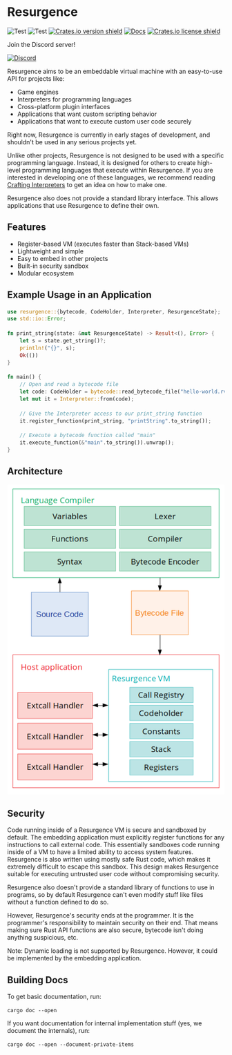 # Resurgence
![Test](https://github.com/StandingPadAnimations/Resurgence/workflows/Rust/badge.svg?branch=main)
![Test](https://github.com/StandingPadAnimations/Resurgence/workflows/DevSkim/badge.svg?branch=main)
[![Crates.io version shield](https://img.shields.io/crates/v/resurgence.svg)](https://crates.io/crates/resurgence)
[![Docs](https://docs.rs/logos/badge.svg)](https://docs.rs/resurgence/)
[![Crates.io license shield](https://img.shields.io/crates/l/resurgence.svg)](https://crates.io/crates/resurgence)


Join the Discord server!

[![Discord](https://badgen.net/badge/icon/discord?icon=discord&label)](https://discord.gg/e2GuJ2k6na)

Resurgence aims to be an embeddable virtual machine with an easy-to-use API for projects like:
* Game engines
* Interpreters for programming languages
* Cross-platform plugin interfaces
* Applications that want custom scripting behavior
* Applications that want to execute custom user code securely

Right now, Resurgence is currently in early stages of development, and shouldn't be used in any serious projects yet.

Unlike other projects, Resurgence is not designed to be used with a specific programming language. Instead, it is designed for others to create high-level programming languages that execute within Resurgence. If you are interested in developing one of these languages, we recommend reading [Crafting Interpreters](https://craftinginterpreters.com/) to get an idea on how to make one.

Resurgence also does not provide a standard library interface. This allows applications that use Resurgence to define their own.

## Features
* Register-based VM (executes faster than Stack-based VMs)
* Lightweight and simple
* Easy to embed in other projects
* Built-in security sandbox
* Modular ecosystem

## Example Usage in an Application
```rust
use resurgence::{bytecode, CodeHolder, Interpreter, ResurgenceState};
use std::io::Error;

fn print_string(state: &mut ResurgenceState) -> Result<(), Error> {
    let s = state.get_string()?;
    println!("{}", s);
    Ok(())
}

fn main() {
    // Open and read a bytecode file
    let code: CodeHolder = bytecode::read_bytecode_file("hello-world.rvm").unwrap();
    let mut it = Interpreter::from(code);

    // Give the Interpreter access to our print_string function
    it.register_function(print_string, "printString".to_string());

    // Execute a bytecode function called "main"
    it.execute_function(&"main".to_string()).unwrap();
}
```


## Architecture
![Architecture](images/architecture.png)

## Security
Code running inside of a Resurgence VM is secure and sandboxed by default. The embedding application must explicitly register functions for any instructions to call external code. This essentially sandboxes code running inside of a VM to have a limited ability to access system features. Resurgence is also written using mostly safe Rust code, which makes it extremely difficult to escape this sandbox. This design makes Resurgence suitable for executing untrusted user code without compromising security.

Resurgence also doesn't provide a standard library of functions to use in programs, so by default Resurgence can't even modify stuff like files without a function defined to do so.

However, Resurgence's security ends at the programmer. It is the programmer's responsibility to maintain security on their end. That means making sure Rust API functions are also secure, bytecode isn't doing anything suspicious, etc.

Note: Dynamic loading is not supported by Resurgence. However, it could be implemented by the embedding application.

## Building Docs
To get basic documentation, run:

`cargo doc --open`

If you want documentation for internal implementation stuff (yes, we document the internals), run:

`cargo doc --open --document-private-items`
